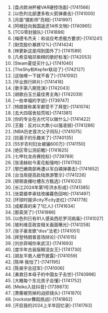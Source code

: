 
1. [盘点欧洲杯被VAR硬控场面]-[1741566]
1. [以色列北部遭多枚火箭弹袭击]-[1741000]
1. [月面“摄影师”亮相]-[1741997]
1. [阿根廷向我国返还14件文物]-[1740965]
1. [TCG零封狼队]-[1741898]
1. [梅德韦杰夫：和谈应考虑俄方要求]-[1741241]
1. [耐克股价暴跌12%]-[1741424]
1. [林更新这是闯到国外了]-[1741589]
1. [凡希亚唱邓紫棋的歌好标准]-[1742053]
1. [Steam夏促买什么]-[1741040]
1. [TheShy和Kep1er联动了]-[1742127]
1. [这咖喱一下就不香了]-[1741092]
1. [毕业旅行碎片]-[1741418]
1. [歌手第八期竞演]-[1742043]
1. [胡歌白玉兰最佳男主角]-[1742039]
1. [一些幸福的字迹]-[1739747]
1. [特朗普称美军都受不了拜登]-[1741074]
1. [去大四宿舍拾荒啦]-[1741381]
1. [你的专业在古代可以做什么]-[1741422]
1. [王毅：反对以大欺小以强凌弱]-[1741286]
1. [NBA历史首次父子同队]-[1741075]
1. [捡菌子的乐趣来了]-[1740135]
1. [55岁农村妇女被骗600万]-[1741150]
1. [绝区零公测前瞻]-[1741825]
1. [七甲社龙舟赛抢标]-[1739789]
1. [张凌赫赵今麦花船强吻]-[1741792]
1. [黎巴嫩南部再遭以军白磷弹袭击]-[1741652]
1. [台当局提高赴陆旅游警示]-[1741226]
1. [顿顿直播吐槽东方甄选]-[1741023]
1. [长江2024年第1号洪水形成]-[1741385]
1. [张碧晨李承铉改编暮色回响]-[1741497]
1. [环球时报评city不city走红]-[1741778]
1. [成都真的来了1亿人]-[1741634]
1. [那英哭了]-[1741986]
1. [以色列已有81人感染西尼罗河病毒]-[1741027]
1. [玻利维亚政变相关画面曝光]-[1741258]
1. [张子豪发歌“diss”法老]-[1741051]
1. [拜登特朗普首场辩论]-[1741015]
1. [刘亦菲喊你来武汉]-[1741693]
1. [度华年古装版眼泪女王]-[1741730]
1. [胡友平救人细节披露]-[1741059]
1. [陈坤 我怕了]-[1741195]
1. [陈昊宇总冠军]-[1741006]
1. [勇救日本母子的中国女子去世]-[1740996]
1. [大概每个东北孩子会懂]-[1741752]
1. [Meiko入驻抖音]-[1739873]
1. [萧蘅被剪掉的战损镜头]-[1741870]
1. [rockstar舞蹈挑战]-[1741862]
1. [开启我的2024上半年回忆录]-[1741763]